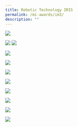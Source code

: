 ```yaml
---
title: Robotic Technology IRIS
permalink: /mi-awards/im3/
description: ""
---
```


![](/images/hero.png)

![](/images/MI/IM3/e-Panel_iM3_v01_Individual%20Award%20Contents%201-min.png)
![](/images/MI/IM3/e-Panel_iM3_v01_Individual%20Award%20Contents%202a.png)

![](/images/MI/IM3/e-Panel_iM3_v01_Individual%20Award%20Contents%202b.png)

![](/images/MI/IM3/e-Panel_iM3_v01_Individual%20Award%20Contents%202c.png)

![](/images/MI/IM3/e-Panel_iM3_v01_Individual%20Award%20Contents%203a.png)

![](/images/MI/IM3/e-Panel_iM3_v01_Individual%20Award%20Contents%203b.png)

![](/images/MI/IM3/e-Panel_iM3_v01_Individual%20Award%20Contents%203c.png)

![](/images/MI/IM3/e-Panel_iM3_v01_Individual%20Award%20Contents%203d.png)

![](/images/MI/IM3/e-Panel_iM3_v01_Individual%20Award%20Contents%204a.png)

![](/images/MI/IM3/e-Panel_iM3_v01_Individual%20Award%20Contents%204b.png)

